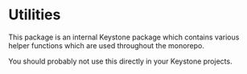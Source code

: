 <!--[meta]
title: Utilities
[meta]-->

# Utilities

This package is an internal Keystone package which contains various helper functions which are used throughout the monorepo.

You should probably not use this directly in your Keystone projects.
